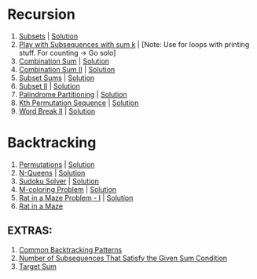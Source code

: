 # Recursion

1. [Subsets](https://leetcode.com/problems/subsets/) | [Solution](https://leetcode.com/problems/subsets/discuss/1728429/C%2B%2B-or-All-possible-Solutions)
2. [Play with Subsequences with sum k](#) | [Note: Use for loops with printing stuff. For counting -> Go solo]
3. [Combination Sum](https://leetcode.com/problems/combination-sum/) | [Solution](https://leetcode.com/problems/combination-sum/discuss/1710057/C%2B%2B-or-Easy)
4. [Combination Sum II](https://leetcode.com/problems/combination-sum-ii/) | [Solution](https://leetcode.com/problems/combination-sum-ii/discuss/1710314/C%2B%2B-or-Nice-question)
5. [Subset Sums](https://practice.geeksforgeeks.org/problems/subset-sums2234/1#) | [Solution](#)
6. [Subset II](https://leetcode.com/problems/subsets-ii/) | [Solution](https://leetcode.com/problems/subsets-ii/discuss/1712290/C%2B%2B-or-Backtrack)
7. [Palindrome Partitioning](https://leetcode.com/problems/palindrome-partitioning/) | [Solution](https://leetcode.com/problems/palindrome-partitioning/discuss/1718377/C%2B%2B-or-All-possible-solutions)
8. [Kth Permutation Sequence](https://leetcode.com/problems/permutation-sequence/) | [Solution](https://leetcode.com/problems/permutation-sequence/discuss/1718570/C%2B%2B-or-All-possible-solutions)
9. [Word Break II](https://leetcode.com/problems/word-break-ii/) | [Solution](https://leetcode.com/problems/word-break-ii/discuss/1776387/C%2B%2B-or-All-possible-Solutions)

# Backtracking

1. [Permutations](https://leetcode.com/problems/permutations/) | [Solution](https://leetcode.com/problems/permutations/discuss/1712452/C%2B%2B-or-All-possible-solutions)
2. [N-Queens](https://leetcode.com/problems/n-queens/) | [Solution](https://leetcode.com/problems/n-queens/discuss/1715305/C%2B%2B-or-All-possible-solutions)
3. [Sudoku Solver](https://leetcode.com/problems/sudoku-solver/) | [Solution](https://leetcode.com/problems/sudoku-solver/discuss/1716496/C%2B%2B-or-All-possible-solutions)
4. [M-coloring Problem](https://www.codingninjas.com/codestudio/problems/981273) | [Solution](#)
5. [Rat in a Maze Problem - I](https://practice.geeksforgeeks.org/problems/rat-in-a-maze-problem/1#) | [Solution](#)
6. [Rat in a Maze](https://www.codingninjas.com/codestudio/problems/758966) 

## EXTRAS:

1. [Common Backtracking Patterns](https://leetcode.com/problems/subsets/discuss/27281/A-general-approach-to-backtracking-questions-in-Java-(Subsets-Permutations-Combination-Sum-Palindrome-Partitioning)#:~:text=A%20general%20approach%20to%20backtracking)
2. [Number of Subsequences That Satisfy the Given Sum Condition](https://leetcode.com/problems/number-of-subsequences-that-satisfy-the-given-sum-condition/)
3. [Target Sum](https://leetcode.com/problems/target-sum/)